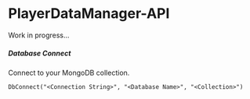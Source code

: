 # PlayerDataManager-API
Work in progress...


##### Database Connect

Connect to your MongoDB collection.

    DbConnect("<Connection String>", "<Database Name>", "<Collection>")
